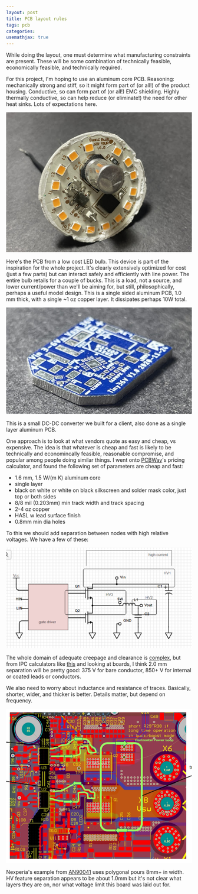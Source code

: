 ```yaml
---
layout: post
title: PCB layout rules
tags: pcb
categories: 
usemathjax: true
---
```


While doing the layout, one must determine what manufacturing constraints are present. These will be some combination of technically feasible, economically feasible, and technically required.

For this project, I'm hoping to use an aluminum core PCB. Reasoning: mechanically strong and stiff, so it might form part of (or all!) of the product housing. Conductive, so can form part of (or all!) EMC shielding. Highly thermally conductive, so can help reduce (or eliminate!) the need for other heat sinks. Lots of expectations here.

![LED bulb PCB](/assets/led-light-pcb.jpg)<!--more-->

Here's the PCB from a low cost LED bulb. This device is part of the inspiration for the whole project. It's clearly extensively optimized for cost (just a few parts) but can interact safely and efficiently with line power. The entire bulb retails for a couple of bucks. This is a load, not a source, and lower current/power than we'll be aiming for, but still, philosophically, perhaps a useful model design. This is a single sided aluminum PCB, 1.0 mm thick, with a single ~1 oz copper layer. It dissipates perhaps 10W total.

![circuit board](/assets/tiny36.jpg)

This is a small DC-DC converter we built for a client, also done as a single layer aluminum PCB.

One approach is to look at what vendors quote as easy and cheap, vs expensive. The idea is that whatever is cheap and fast is likely to be technically and economincally feasible, reasonable compromise, and popular among people doing similar things. I went onto [PCBWay](https://www.pcbway.com/)'s pricing calculator, and found the following set of parameters are cheap and fast:

  * 1.6 mm, 1.5 W/(m K) aluminum core
  * single layer
  * black on white or white on black silkscreen and solder mask color, just top or both sides
  * 8/8 mil (0.203mm) min track width and track spacing
  * 2-4 oz copper
  * HASL w lead surface finish
  * 0.8mm min dia holes

  To this we should add separation between nodes with high relative voltages. We have a few of these:

  ![HB simplified schematic](/assets/hb_schematic.png)

  The whole domain of adequate creepage and clearance is [complex](https://www.protoexpress.com/blog/importance-pcb-line-spacing-creepage-clearance/), but from IPC calculators like [this](https://designertools.app.protoexpress.com/?appid=CSCAL) and looking at boards, I think 2.0 mm separation will be pretty good: 375 V for bare conductor, 850+ V for internal or coated leads or conductors. 

  We also need to worry about inductance and resistance of traces. Basically, shorter, wider, and thicker is better. Details matter, but depend on frequency.

  ![Nexperia HB board layout](/assets/hb_gate_drive_layout.png)

Nexperia's example from [AN90041](https://assets.nexperia.com/documents/application-note/AN90041.pdf) uses polygonal pours 8mm+ in width. HV feature separation appears to be about 1.0mm but it's not clear what layers they are on, nor what voltage limit this board was laid out for.


